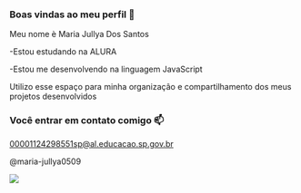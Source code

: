 ### Boas vindas ao meu perfil 🖤

Meu nome è Maria Jullya Dos Santos

-Estou estudando na ALURA

-Estou me desenvolvendo na linguagem JavaScript

Utilizo esse espaço para minha organizaçâo e compartilhamento dos meus projetos desenvolvidos

### Você entrar em contato comigo 📫

00001124298551sp@al.educacao.sp.gov.br

@maria-jullya0509

![](https://media1.tenor.com/m/_iheVyzHcTgAAAAC/bandeira-do-s%C3%A3o-paulo-s%C3%A3o-paulo-fc.gif)
